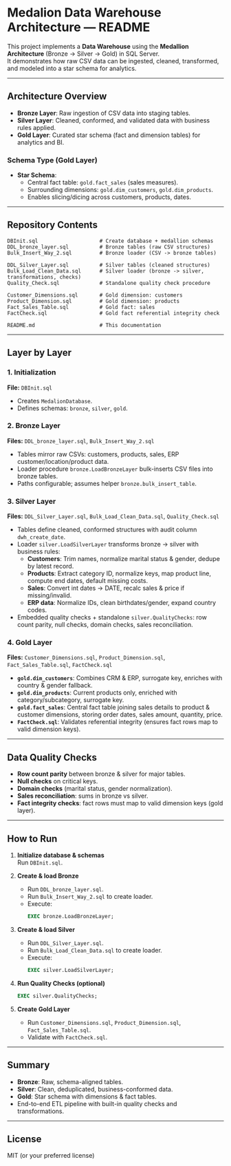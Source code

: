 
# Medalion Data Warehouse Architecture — README

This project implements a **Data Warehouse** using the **Medallion Architecture** (Bronze → Silver → Gold) in SQL Server.  
It demonstrates how raw CSV data can be ingested, cleaned, transformed, and modeled into a star schema for analytics.

---

## Architecture Overview

- **Bronze Layer**: Raw ingestion of CSV data into staging tables.  
- **Silver Layer**: Cleaned, conformed, and validated data with business rules applied.  
- **Gold Layer**: Curated star schema (fact and dimension tables) for analytics and BI.

### Schema Type (Gold Layer)
- **Star Schema**:  
  - Central fact table: `gold.fact_sales` (sales measures).  
  - Surrounding dimensions: `gold.dim_customers`, `gold.dim_products`.  
  - Enables slicing/dicing across customers, products, dates.

---

## Repository Contents

```
DBInit.sql                    # Create database + medallion schemas
DDL_bronze_layer.sql          # Bronze tables (raw CSV structures)
Bulk_Insert_Way_2.sql         # Bronze loader (CSV -> bronze tables)

DDL_Silver_Layer.sql          # Silver tables (cleaned structures)
Bulk_Load_Clean_Data.sql      # Silver loader (bronze -> silver, transformations, checks)
Quality_Check.sql             # Standalone quality check procedure

Customer_Dimensions.sql       # Gold dimension: customers
Product_Dimension.sql         # Gold dimension: products
Fact_Sales_Table.sql          # Gold fact: sales
FactCheck.sql                 # Gold fact referential integrity check

README.md                     # This documentation
```

---

## Layer by Layer

### 1. Initialization
**File:** `DBInit.sql`  
- Creates `MedalionDatabase`.  
- Defines schemas: `bronze`, `silver`, `gold`.

### 2. Bronze Layer
**Files:** `DDL_bronze_layer.sql`, `Bulk_Insert_Way_2.sql`  
- Tables mirror raw CSVs: customers, products, sales, ERP customer/location/product data.  
- Loader procedure `bronze.LoadBronzeLayer` bulk-inserts CSV files into bronze tables.  
- Paths configurable; assumes helper `bronze.bulk_insert_table`.

### 3. Silver Layer
**Files:** `DDL_Silver_Layer.sql`, `Bulk_Load_Clean_Data.sql`, `Quality_Check.sql`  
- Tables define cleaned, conformed structures with audit column `dwh_create_date`.  
- Loader `silver.LoadSilverLayer` transforms bronze → silver with business rules:  
  - **Customers**: Trim names, normalize marital status & gender, dedupe by latest record.  
  - **Products**: Extract category ID, normalize keys, map product line, compute end dates, default missing costs.  
  - **Sales**: Convert int dates → DATE, recalc sales & price if missing/invalid.  
  - **ERP data**: Normalize IDs, clean birthdates/gender, expand country codes.  
- Embedded quality checks + standalone `silver.QualityChecks`: row count parity, null checks, domain checks, sales reconciliation.

### 4. Gold Layer
**Files:** `Customer_Dimensions.sql`, `Product_Dimension.sql`, `Fact_Sales_Table.sql`, `FactCheck.sql`  
- **`gold.dim_customers`**: Combines CRM & ERP, surrogate key, enriches with country & gender fallback.  
- **`gold.dim_products`**: Current products only, enriched with category/subcategory, surrogate key.  
- **`gold.fact_sales`**: Central fact table joining sales details to product & customer dimensions, storing order dates, sales amount, quantity, price.  
- **`FactCheck.sql`**: Validates referential integrity (ensures fact rows map to valid dimension keys).

---

## Data Quality Checks

- **Row count parity** between bronze & silver for major tables.  
- **Null checks** on critical keys.  
- **Domain checks** (marital status, gender normalization).  
- **Sales reconciliation**: sums in bronze vs silver.  
- **Fact integrity checks**: fact rows must map to valid dimension keys (gold layer).

---

## How to Run

1. **Initialize database & schemas**  
   Run `DBInit.sql`.

2. **Create & load Bronze**  
   - Run `DDL_bronze_layer.sql`.  
   - Run `Bulk_Insert_Way_2.sql` to create loader.  
   - Execute:  
     ```sql
     EXEC bronze.LoadBronzeLayer;
     ```

3. **Create & load Silver**  
   - Run `DDL_Silver_Layer.sql`.  
   - Run `Bulk_Load_Clean_Data.sql` to create loader.  
   - Execute:  
     ```sql
     EXEC silver.LoadSilverLayer;
     ```

4. **Run Quality Checks (optional)**  
   ```sql
   EXEC silver.QualityChecks;
   ```

5. **Create Gold Layer**  
   - Run `Customer_Dimensions.sql`, `Product_Dimension.sql`, `Fact_Sales_Table.sql`.  
   - Validate with `FactCheck.sql`.

---

## Summary

- **Bronze**: Raw, schema-aligned tables.  
- **Silver**: Clean, deduplicated, business-conformed data.  
- **Gold**: Star schema with dimensions & fact tables.  
- End-to-end ETL pipeline with built-in quality checks and transformations.

---

## License
MIT (or your preferred license)
